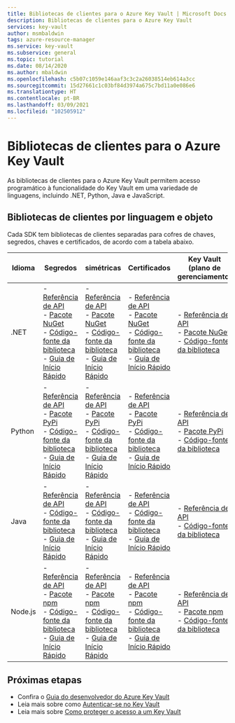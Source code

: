 ```yaml
---
title: Bibliotecas de clientes para o Azure Key Vault | Microsoft Docs
description: Bibliotecas de clientes para o Azure Key Vault
services: key-vault
author: msmbaldwin
tags: azure-resource-manager
ms.service: key-vault
ms.subservice: general
ms.topic: tutorial
ms.date: 08/14/2020
ms.author: mbaldwin
ms.openlocfilehash: c5b07c1059e146aaf3c3c2a26038514eb614a3cc
ms.sourcegitcommit: 15d27661c1c03bf84d3974a675c7bd11a0e086e6
ms.translationtype: HT
ms.contentlocale: pt-BR
ms.lasthandoff: 03/09/2021
ms.locfileid: "102505912"
---
```

# <a name="client-libraries-for-azure-key-vault"></a>Bibliotecas de clientes para o Azure Key Vault

As bibliotecas de clientes para o Azure Key Vault permitem acesso programático à funcionalidade do Key Vault em uma variedade de linguagens, incluindo .NET, Python, Java e JavaScript.

## <a name="client-libraries-per-language-and-object"></a>Bibliotecas de clientes por linguagem e objeto

Cada SDK tem bibliotecas de clientes separadas para cofres de chaves, segredos, chaves e certificados, de acordo com a tabela abaixo.

| Idioma | Segredos | simétricas | Certificados | Key Vault (plano de gerenciamento) |
|--|--|--|--|--|
| .NET | - [Referência de API](/dotnet/api/azure.security.keyvault.secrets)<br>- [Pacote NuGet](https://www.nuget.org/packages/Azure.Security.KeyVault.Secrets/)<br>- [Código-fonte da biblioteca](https://github.com/Azure/azure-sdk-for-net/tree/master/sdk/keyvault/Azure.Security.KeyVault.Secrets)<br>- [Guia de Início Rápido](../secrets/quick-create-net.md) | - [Referência de API](/dotnet/api/azure.security.keyvault.keys)<br>- [Pacote NuGet](https://www.nuget.org/packages/Azure.Security.KeyVault.Keys/)<br>- [Código-fonte da biblioteca](https://github.com/Azure/azure-sdk-for-net/tree/master/sdk/keyvault/Azure.Security.KeyVault.Keys)<br>- [Guia de Início Rápido](../keys/quick-create-net.md) | - [Referência de API](/dotnet/api/azure.security.keyvault.certificates)<br>- [Pacote NuGet](https://www.nuget.org/packages/Azure.Security.KeyVault.Certificates/)<br>- [Código-fonte da biblioteca](https://github.com/Azure/azure-sdk-for-net/tree/master/sdk/keyvault/Azure.Security.KeyVault.Certificates)<br>- [Guia de Início Rápido](../certificates/quick-create-net.md) | - [Referência de API](/dotnet/api/microsoft.azure.management.keyvault)<br>- [Pacote NuGet](https://www.nuget.org/packages/Microsoft.Azure.Management.KeyVault/)<br> - [Código-fonte da biblioteca](https://github.com/Azure/azure-sdk-for-net/tree/master/sdk/keyvault/Microsoft.Azure.Management.KeyVault)|
| Python| - [Referência de API](/python/api/overview/azure/keyvault-secrets-readme)<br>- [Pacote PyPi](https://pypi.org/project/azure-keyvault-secrets/)<br>- [Código-fonte da biblioteca](https://github.com/Azure/azure-sdk-for-python/tree/master/sdk/keyvault/azure-keyvault-secrets)<br>- [Guia de Início Rápido](../secrets/quick-create-python.md) |- [Referência de API](/python/api/overview/azure/keyvault-keys-readme)<br>- [Pacote PyPi](https://pypi.org/project/azure-keyvault-keys/)<br>- [Código-fonte da biblioteca](https://github.com/Azure/azure-sdk-for-python/tree/master/sdk/keyvault/azure-keyvault-keys)<br>- [Guia de Início Rápido](../keys/quick-create-python.md) | - [Referência de API](/python/api/overview/azure/keyvault-certificates-readme)<br>- [Pacote PyPi](https://pypi.org/project/azure-keyvault-certificates/)<br>- [Código-fonte da biblioteca](https://github.com/Azure/azure-sdk-for-python/tree/master/sdk/keyvault/azure-keyvault-certificates)<br>- [Guia de Início Rápido](../certificates/quick-create-python.md) | - [Referência de API](/python/api/azure-mgmt-keyvault/azure.mgmt.keyvault)<br> - [Pacote PyPi](https://pypi.org/project/azure-mgmt-keyvault/)<br> - [Código-fonte da biblioteca](https://github.com/Azure/azure-sdk-for-python/tree/master/sdk/keyvault/azure-mgmt-keyvault)|
| Java | - [Referência de API](https://azuresdkdocs.blob.core.windows.net/$web/java/azure-security-keyvault-secrets/4.2.0/index.html)<br>- [Código-fonte da biblioteca](https://github.com/Azure/azure-sdk-for-java/tree/master/sdk/keyvault/azure-security-keyvault-secrets)<br>- [Guia de Início Rápido](../secrets/quick-create-java.md) |- [Referência de API](https://azuresdkdocs.blob.core.windows.net/$web/java/azure-security-keyvault-keys/4.2.0/index.html)<br>- [Código-fonte da biblioteca](https://github.com/Azure/azure-sdk-for-java/tree/master/sdk/keyvault/azure-security-keyvault-keys)<br>- [Guia de Início Rápido](../keys/quick-create-java.md) | - [Referência de API](https://azuresdkdocs.blob.core.windows.net/$web/java/azure-security-keyvault-certificates/4.1.0/index.html)<br>- [Código-fonte da biblioteca](https://github.com/Azure/azure-sdk-for-java/tree/master/sdk/keyvault/azure-security-keyvault-certificates)<br>- [Guia de Início Rápido](../certificates/quick-create-java.md) |- [Referência de API](/java/api/com.microsoft.azure.management.keyvault)<br>- [Código-fonte da biblioteca](https://github.com/Azure/azure-sdk-for-java/tree/master/sdk/keyvault/mgmt-v2016_10_01)|
| Node.js | - [Referência de API](/javascript/api/@azure/keyvault-secrets/)<br>- [Pacote npm](https://www.npmjs.com/package/@azure/keyvault-secrets)<br>- [Código-fonte da biblioteca](https://github.com/Azure/azure-sdk-for-js/tree/master/sdk/keyvault/keyvault-secrets)<br>- [Guia de Início Rápido](../secrets/quick-create-node.md) |- [Referência de API](/javascript/api/@azure/keyvault-keys/)<br>- [Pacote npm](https://www.npmjs.com/package/@azure/keyvault-keys)<br>- [Código-fonte da biblioteca](https://github.com/Azure/azure-sdk-for-js/tree/master/sdk/keyvault/keyvault-keys)<br>- [Guia de Início Rápido](../keys/quick-create-node.md)| - [Referência de API](/javascript/api/@azure/keyvault-certificates/)<br>- [Pacote npm](https://www.npmjs.com/package/@azure/keyvault-certificates)<br>- [Código-fonte da biblioteca](https://github.com/Azure/azure-sdk-for-js/tree/master/sdk/keyvault/keyvault-certificates)<br>- [Guia de Início Rápido](../certificates/quick-create-node.md) |  - [Referência de API](/javascript/api/@azure/arm-keyvault/)<br>- [Pacote npm](https://www.npmjs.com/package/@azure/arm-keyvault)<br>- [Código-fonte da biblioteca](https://github.com/Azure/azure-sdk-for-js/tree/master/sdk/keyvault/arm-keyvault)

## <a name="next-steps"></a>Próximas etapas

- Confira o [Guia do desenvolvedor do Azure Key Vault](developers-guide.md)
- Leia mais sobre como [Autenticar-se no Key Vault](authentication.md)
- Leia mais sobre [Como proteger o acesso a um Key Vault](secure-your-key-vault.md)
